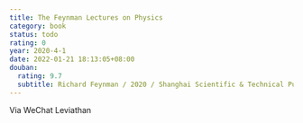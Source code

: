 ```yaml
---
title: The Feynman Lectures on Physics
category: book
status: todo
rating: 0
year: 2020-4-1
date: 2022-01-21 18:13:05+08:00
douban:
  rating: 9.7
  subtitle: Richard Feynman / 2020 / Shanghai Scientific & Technical Publishers
---
```


Via WeChat Leviathan
